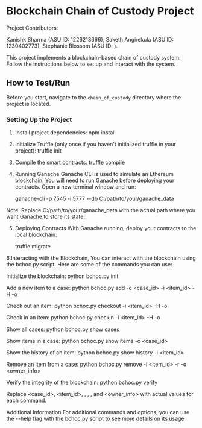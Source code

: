 # Blockchain Chain of Custody Project

Project Contributors:

Kanishk Sharma (ASU ID: 1226213666),
Saketh Angirekula (ASU ID: 1230402773),
Stephanie Blossom (ASU ID: ).


This project implements a blockchain-based chain of custody system. Follow the instructions below to set up and interact with the system.

## How to Test/Run

Before you start, navigate to the `chain_of_custody` directory where the project is located.

### Setting Up the Project

1. Install project dependencies:
    npm install

2. Initialize Truffle (only once if you haven't initialized truffle in your project):
    truffle init

3. Compile the smart contracts:
    truffle compile

4. Running Ganache
Ganache CLI is used to simulate an Ethereum blockchain. You will need to run Ganache before deploying your contracts. Open a new terminal window and run:

    ganache-cli -p 7545 -i 5777 --db C:/path/to/your/ganache_data

Note: Replace C:/path/to/your/ganache_data with the actual path where you want Ganache to store its state.

5. Deploying Contracts
With Ganache running, deploy your contracts to the local blockchain:

    truffle migrate

6.Interacting with the Blockchain, You can interact with the blockchain using the bchoc.py script. Here are some of the commands you can use:

Initialize the blockchain:
        python bchoc.py init
        
Add a new item to a case:
        python bchoc.py add -c <case_id> -i <item_id> -H <HandlerName> -o <OrganizationName>
        
Check out an item:
        python bchoc.py checkout -i <item_id> -H <HandlerName> -o <OrganizationName>

Check in an item:
        python bchoc.py checkin -i <item_id> -H <HandlerName> -o <OrganizationName>
      
Show all cases:
        python bchoc.py show cases

Show items in a case:
        python bchoc.py show items -c <case_id>

Show the history of an item:
        python bchoc.py show history -i <item_id>

Remove an item from a case:
        python bchoc.py remove -i <item_id> -r <reason> -o <owner_info>

Verify the integrity of the blockchain:
        python bchoc.py verify
        
Replace <case_id>, <item_id>, <HandlerName>, <OrganizationName>, <reason>, and <owner_info> with actual values for each command.

Additional Information
For additional commands and options, you can use the --help flag with the bchoc.py script to see more details on its usage




